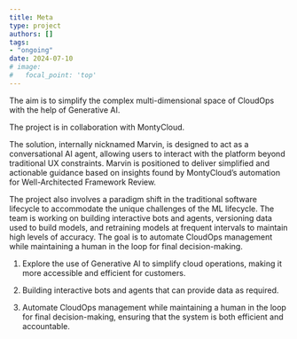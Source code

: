 ```yaml
---
title: Meta
type: project
authors: []
tags:
- "ongoing"
date: 2024-07-10
# image:
#   focal_point: 'top'
---
```


The aim is to simplify the complex multi-dimensional space of CloudOps with the help of Generative AI.

The project is in collaboration with MontyCloud.

<!--more-->

The solution, internally nicknamed Marvin, is designed to act as a conversational AI agent, allowing users to interact with the platform beyond traditional UX constraints. Marvin is positioned to deliver simplified and actionable guidance based on insights found by MontyCloud’s automation for Well-Architected Framework Review.

The project also involves a paradigm shift in the traditional software lifecycle to accommodate the unique challenges of the ML lifecycle. The team is working on building interactive bots and agents, versioning data used to build models, and retraining models at frequent intervals to maintain high levels of accuracy. The goal is to automate CloudOps management while maintaining a human in the loop for final decision-making.

1. Explore the use of Generative AI to simplify cloud operations, making it more accessible and efficient for customers.

2. Building interactive bots and agents that can provide data as required.

3. Automate CloudOps management while maintaining a human in the loop for final decision-making, ensuring that the system is both efficient and accountable.
